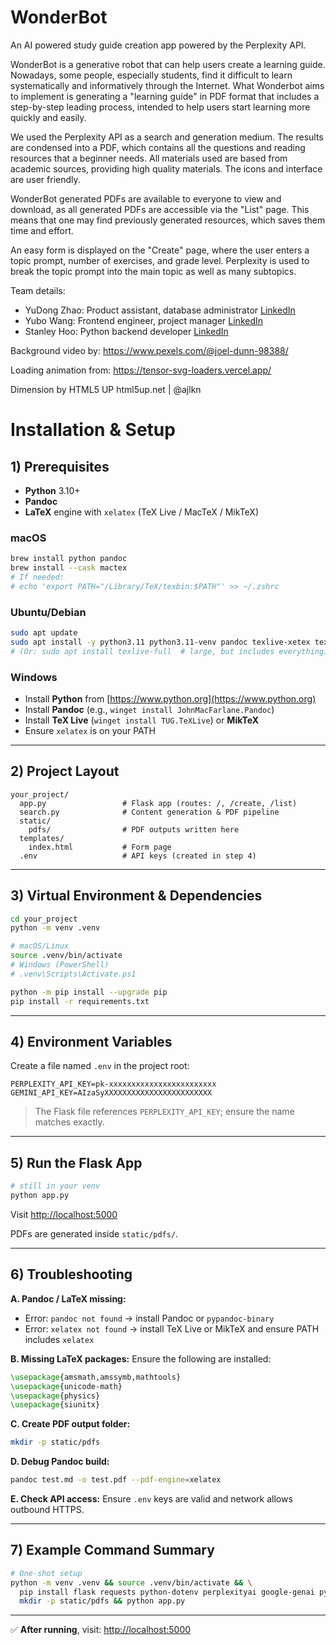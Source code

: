 # WonderBot

An AI powered study guide creation app powered by the Perplexity API. 

WonderBot is a generative robot that can help users create a learning guide.
Nowadays, some people, especially students, find it difficult to learn systematically 
and informatively through the Internet. What Wonderbot aims to implement is 
generating a "learning guide" in PDF format that includes a step-by-step leading 
process, intended to help users start learning more quickly and easily.

We used the Perplexity API as a search and generation medium. The results are condensed
into a PDF, which contains all the questions and reading resources that a beginner needs.
All materials used are based from academic sources, providing high quality materials.
The icons and interface are user friendly.

WonderBot generated PDFs are available to everyone to view and download, as all generated PDFs
are accessible via the "List" page. This means that one may find previously generated resources,
which saves them time and effort. 

An easy form is displayed on the "Create" page, where the user enters a topic prompt, number of exercises,
and grade level. Perplexity is used to break the topic prompt into the main topic as well as many subtopics.

Team details:

- YuDong Zhao: Product assistant, database administrator [LinkedIn](https://www.linkedin.com/in/%E6%98%B1%E6%A0%8B-%E8%B5%B5-1ab35138a/)
- Yubo Wang: Frontend engineer, project manager [LinkedIn](https://www.linkedin.com/in/yubo-wang-b541302b3/)
- Stanley Hoo: Python backend developer [LinkedIn](https://www.linkedin.com/in/stanley-hoo-a20108331/)


Background video by: https://www.pexels.com/@joel-dunn-98388/

Loading animation from: https://tensor-svg-loaders.vercel.app/

Dimension by HTML5 UP
html5up.net | @ajlkn

# Installation & Setup

## 1) Prerequisites

* **Python** 3.10+
* **Pandoc**
* **LaTeX** engine with `xelatex` (TeX Live / MacTeX / MikTeX)

### macOS

```bash
brew install python pandoc
brew install --cask mactex
# If needed:
# echo 'export PATH="/Library/TeX/texbin:$PATH"' >> ~/.zshrc
```

### Ubuntu/Debian

```bash
sudo apt update
sudo apt install -y python3.11 python3.11-venv pandoc texlive-xetex texlive-latex-recommended texlive-latex-extra
# (Or: sudo apt install texlive-full  # large, but includes everything)
```

### Windows

* Install **Python** from [https://www.python.org](https://www.python.org)
* Install **Pandoc** (e.g., `winget install JohnMacFarlane.Pandoc`)
* Install **TeX Live** (`winget install TUG.TeXLive`) or **MikTeX**
* Ensure `xelatex` is on your PATH

---

## 2) Project Layout

```
your_project/
  app.py                 # Flask app (routes: /, /create, /list)
  search.py              # Content generation & PDF pipeline
  static/
    pdfs/                # PDF outputs written here
  templates/
    index.html           # Form page
  .env                   # API keys (created in step 4)
```

---

## 3) Virtual Environment & Dependencies

```bash
cd your_project
python -m venv .venv

# macOS/Linux
source .venv/bin/activate
# Windows (PowerShell)
# .venv\Scripts\Activate.ps1

python -m pip install --upgrade pip
pip install -r requirements.txt
```

---

## 4) Environment Variables

Create a file named `.env` in the project root:

```
PERPLEXITY_API_KEY=pk-xxxxxxxxxxxxxxxxxxxxxxxx
GEMINI_API_KEY=AIzaSyXXXXXXXXXXXXXXXXXXXXXXXX
```

> The Flask file references `PERPLEXITY_API_KEY`; ensure the name matches exactly.

---

## 5) Run the Flask App

```bash
# still in your venv
python app.py
```

Visit [http://localhost:5000](http://localhost:5000)

PDFs are generated inside `static/pdfs/`.

---

## 6) Troubleshooting

**A. Pandoc / LaTeX missing:**

* Error: `pandoc not found` → install Pandoc or `pypandoc-binary`
* Error: `xelatex not found` → install TeX Live or MikTeX and ensure PATH includes `xelatex`

**B. Missing LaTeX packages:**
Ensure the following are installed:

```tex
\usepackage{amsmath,amssymb,mathtools}
\usepackage{unicode-math}
\usepackage{physics}
\usepackage{siunitx}
```

**C. Create PDF output folder:**

```bash
mkdir -p static/pdfs
```

**D. Debug Pandoc build:**

```bash
pandoc test.md -o test.pdf --pdf-engine=xelatex
```

**E. Check API access:**
Ensure `.env` keys are valid and network allows outbound HTTPS.

---

## 7) Example Command Summary

```bash
# One-shot setup
python -m venv .venv && source .venv/bin/activate && \
  pip install flask requests python-dotenv perplexityai google-genai pypandoc && \
  mkdir -p static/pdfs && python app.py
```

---

✅ **After running**, visit: [http://localhost:5000](http://localhost:5000)
